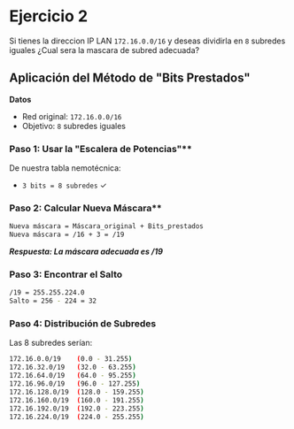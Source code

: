 # Ejercicio 2

Si tienes la direccion IP LAN `172.16.0.0/16` y deseas dividirla en `8` subredes iguales ¿Cual sera la mascara de subred adecuada?

## Aplicación del Método de "Bits Prestados"

**Datos**

- Red original: `172.16.0.0/16`
- Objetivo: `8` subredes iguales

### Paso 1: Usar la "Escalera de Potencias"**

De nuestra tabla nemotécnica:

- `3 bits = 8 subredes` ✓

### Paso 2: Calcular Nueva Máscara**

```bash
Nueva máscara = Máscara_original + Bits_prestados
Nueva máscara = /16 + 3 = /19
```

***Respuesta: La máscara adecuada es /19***

### Paso 3: Encontrar el Salto

```bash
/19 = 255.255.224.0
Salto = 256 - 224 = 32
```

### Paso 4: Distribución de Subredes

Las 8 subredes serían:

```bash
172.16.0.0/19    (0.0 - 31.255)
172.16.32.0/19   (32.0 - 63.255)  
172.16.64.0/19   (64.0 - 95.255)
172.16.96.0/19   (96.0 - 127.255)
172.16.128.0/19  (128.0 - 159.255)
172.16.160.0/19  (160.0 - 191.255)
172.16.192.0/19  (192.0 - 223.255)
172.16.224.0/19  (224.0 - 255.255)
```

